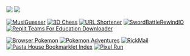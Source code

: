 <img src="https://komarev.com/ghpvc/?username=py660">
<img src="https://github-readme-stats.vercel.app/api/top-langs?username=py660&count_private=true&theme=dark&layout=compact">

[![MusiGuesser](https://github-readme-stats.vercel.app/api/pin/?username=py660&repo=MusiGuesser)](https://github.com/py660/MusiGuesser)
[![3D Chess](https://github-readme-stats.vercel.app/api/pin/?username=py660&repo=3DChess&update=1)](https://github.com/py660/3DChess)
[![URL Shortener](https://github-readme-stats.vercel.app/api/pin/?username=py660&repo=URL-Shortener)](https://github.com/py660/URL-Shortener)
[![SwordBattleRewindIO](https://github-readme-stats.vercel.app/api/pin/?username=py660&repo=SwordBattleRewindIO)](https://github.com/py660/SwordBattleRewindIO)
[![Replit Teams For Education Downloader](https://github-readme-stats.vercel.app/api/pin/?username=py660&repo=Replit-Teams-For-EDU-Downloader&update=1)](https://github.com/py660/Replit-Teams-For-EDU-Downloader)
<!--[![Powerschool Grade Percentage Viewer](https://github-readme-stats.vercel.app/api/pin/?username=py660&repo=PSPercentViewer&update=1)](https://github.com/py660/PSPercentViewer)-->
[![Browser Pokemon](https://github-readme-stats.vercel.app/api/pin/?username=py660&repo=browser-pokemon)](https://github.com/py660/browser-pokemon)
[![Pokemon Adventures](https://github-readme-stats.vercel.app/api/pin/?username=py660&repo=PokemonAdventures)](https://github.com/py660/PokemonAdventures)
[![RickMail](https://github-readme-stats.vercel.app/api/pin/?username=py660&repo=RickMail)](https://github.com/py660/RickMail)
[![Pasta House Bookmarklet Index](https://github-readme-stats.vercel.app/api/pin/?username=py660&repo=Pasta-House)](https://github.com/py660/Pasta-House)
[![Pixel Run](https://github-readme-stats.vercel.app/api/pin/?username=py660&repo=pixel.run)](https://github.com/py660/pixel.run)

<!--
# Necessity-Driven Tools
Sometimes, I really need some sort of added or customized functionality, which could be a ChatGPT to Discourse quote converter or an extension which calculates weighted and precise percentile grades for each class.
* **PowerSchool Grade Percentage Viewer:** This tool is an extension, a bookmarklet, and a portable website, all in one repository. Originally written as a userscript, it was requested for by my friends as a way to precisely track their grades and prioritize assignments which would boost their grade the most.
* **ChatGPT Script Parser to Discourse:** I would often generate heroic stories of hackers and programmers using ChatGPT to post in a discourse forum. However, ChatGPT didn't know how to correctly quote users using Discourse's BBCode. To combat this, I spun up a quick program which would allow me to dynamically format the script.
* **Advanced HTML Email Editor:** I have always wondered how companies and other commercial entities were able to send nicely-formatted web-page-like emails even though most common email services (such as GMail) only allowed text content and basic formatting. When I learned that you could send HTML through email, I created a GMail plugin which allowed you to insert arbitrary HTML into the email that you were composing.
* **Replit Delete Tool:** With a new 10GB storage quota imposed on all Replit accounts, I would have to delete some of my empty repls, aka codespaces, to continue using the service (Spoiler: I would end up migrating to GitHub and VSCode Tunnels due to additional changes by Replit).
* **DRM Repls:** On Replit, all free repls had to be public, which would be a problem if you were developing code that you didn't want to be available for the entire world to see. To combat this, I created a template which would automatically encrypt and decrypt your code using a secure password, meaning that only you and users who have the password would be able to view and run the code.
* **Replit Database UI:** Debugging Replit Databases is extremely hard, as it is not easy to manipulate their content using a user-friendly interface. Instead of waiting for change, I wrote a command-line app which would allow you to explore the database like a file system and modify its content on the spot.
* **All-purpose Pinger:** Many websites would end up going to sleep after a period of inactivity (such as Glitch, Render, Old Replit). To keep them awake, I used Google Apps Script to create a web service which would ping user-submitted URLs every 30 seconds to keep them wide awake.
* **Replit Teams-For-EDU Repl Downloader:** With the impending deprecation of Replit Teams For Education, which would leave thousands of CS educators without an LMS, many teachers have yet to receive instructions on how to export their assignments for usage in other LMS's. Instead of waiting, I created a bookmarklet/userscript which would download all projects automatically.
* **Email Autoresponder & iMessage Bot:** This project was more of a prank than an actual tool, since my main purpose of using it would be to prank certain users whenever they would send an email/message to me.
* **PoTW Downloader:** Puzzling math problems are extremely interesting to me, and MathCounts had provided a entire archive of two years worth of math problems. However, they wouldn't last long as older problems would be overwritten by newer ones, and I would need a way to preserve this data. This is why I created this cron script which would automatically download any new problems which had been uploaded to the website every week.
* **AMC10 Autograder:** My love for mathematics and programming didn't end there, as I would end up with more opportunities to integrate the two together. In preparation for the AMC10, I would solve practice tests to emulate the real test situation. However, grading them would be a problem, as having my parents grade them would take a long time, and grading them myself would expose me to the answers. Hence, the AMC10 autograder was created to grade tests for me.

-->
